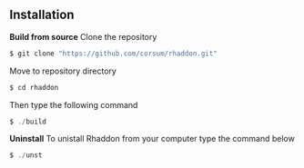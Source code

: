 ## Installation
**Build from source** 
Clone the repository
```c
$ git clone "https://github.com/corsum/rhaddon.git"
```
Move to repository directory
```c
$ cd rhaddon
```
Then type the following command
```c
$ ./build
```
**Uninstall**
To unistall Rhaddon from your computer type the command below
```c
$ ./unst
```
